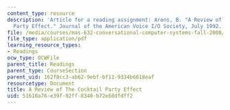 ```yaml
---
content_type: resource
description: 'Article for a reading assignment: Arons, B. "A Review of the Cocktail
  Party Effect." Journal of the American Voice I/O Society, July 1992.'
file: /media/courses/mas-632-conversational-computer-systems-fall-2008/51618a76e39f92ff8340b72e68dfdff2_arons_cocktail.pdf
file_type: application/pdf
learning_resource_types:
- Readings
ocw_type: OCWFile
parent_title: Readings
parent_type: CourseSection
parent_uid: 162f8cc3-ab62-9ebf-bf11-9334b6618eaf
resourcetype: Document
title: A Review of The Cocktail Party Effect
uid: 51618a76-e39f-92ff-8340-b72e68dfdff2
---
```

